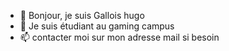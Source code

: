 - 👋 Bonjour, je suis Gallois hugo
- 🌱 Je suis étudiant au gaming campus
- 📫 contacter moi sur mon adresse mail si besoin

<!---
hgallois/hgallois is a ✨ special ✨ repository because its `README.md` (this file) appears on your GitHub profile.
You can click the Preview link to take a look at your changes.
--->
